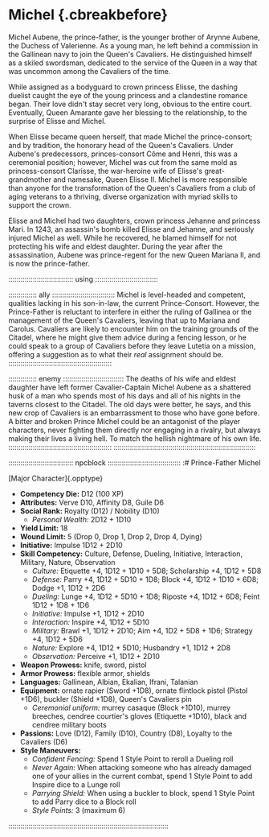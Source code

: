 # Michel {.cbreakbefore}


Michel Aubene, the prince-father, is the younger brother of Arynne Aubene, the
Duchess of Valerienne. As a young man, he left behind a commission in the Gallinean
navy to join the Queen's Cavaliers. He distinguished himself as a skiled swordsman,
dedicated to the service of the Queen in a way that was uncommon among the Cavaliers of the time.

While assigned as a bodyguard to crown princess Elisse, the dashing duelist caught the
eye of the young princess and a clandestine romance began. Their love didn't stay secret
very long, obvious to the entire court. Eventually, Queen Amarante gave her blessing to
the relationship, to the surprise of Elisse and Michel. 

When Elisse became queen herself, that made Michel the prince-consort; and by tradition,
the honorary head of the Queen's Cavaliers. Under Aubene's predecessors, princes-consort Côme and Henri,
this was a ceremonial position; however, Michel was cut from the same mold as princess-consort Clarisse,
the war-heroine wife of Elisse's great-grandmother and namesake, Queen Elisse II. 
Michel is more responsible than anyone for the transformation of the Queen's Cavaliers from
a club of aging veterans to a thriving, diverse organization with myriad skills to support the crown.

Elisse and Michel had two daughters, crown princess Jehanne and princess Mari. In 1243, an
assassin's bomb killed Elisse and Jehanne, and seriously injured Michel as well. While he
recovered, he blamed himself for not protecting his wife and eldest daughter. During the
year after the assassination, Aubene was prince-regent for the new Queen Mariana II, and is
now the prince-father.

:::::::::::::::::::::::::::::::: using :::::::::::::::::::::::::::::::

:::::::::::::: ally :::::::::::::::::::::::::::::::
Michel is level-headed and competent, qualities
lacking in his son-in-law, the current Prince-Consort. However,
the Prince-Father is reluctant to interfere in either the ruling
of Gallinea or the management of the Queen's Cavaliers, leaving that
up to Mariana and Carolus. Cavaliers are likely to encounter him
on the training grounds of the Citadel, where he might give them
advice during a fencing lesson, or he could speak to a group of
Cavaliers before they leave Lutetia on a mission, offering a suggestion
as to what their *real* assignment should be. 
:::::::::::::::::::::::::::::::::::::::::::::::::::

:::::::::::::: enemy ::::::::::::::::::::::::::::::
The deaths of his wife and eldest daughter have left former Cavalier-Captain
Michel Aubene as a shattered husk of a man who spends most of his days
and all of his nights in the taverns closest to the Citadel. The old
days were better, he says, and this new crop of Cavaliers is an embarrassment
to those who have gone before. A bitter and broken Prince Michel could
be an antagonist of the player characters, never fighting them directly
nor engaging in a rivalry, but always making their lives a living hell.
To match the hellish nightmare of his own life.
:::::::::::::::::::::::::::::::::::::::::::::::::::
::::::::::::::::::::::::::::::::::::::::::::::::::::::::::::::::::::::

:::::::::::::::::::::::::::::::: npcblock ::::::::::::::::::::::::::::::::::::
:# Prince-Father Michel

[Major Character]{.opptype}

- **Competency Die:** D12 (100 XP)
- **Attributes:** Verve D10, Affinity D8, Guile D6
- **Social Rank:** Royalty (D12) / Nobility (D10)
  - *Personal Wealth:* 2D12 + 1D10
- **Yield Limit:** 18
- **Wound Limit:** 5 (Drop 0, Drop 1, Drop 2, Drop 4, Dying)
- **Initiative:** Impulse 1D12 + 2D10
- **Skill Competency:** Culture, Defense, Dueling, Initiative, Interaction, Military, Nature, Observation
  - *Culture:*        Etiquette +4, 1D12 + 1D10 + 5D8; Scholarship +4, 1D12 + 5D8
  - *Defense:*        Parry +4, 1D12 + 5D10 + 1D8; Block +4, 1D12 + 1D10 + 6D8; Dodge +1, 1D12 + 2D6
  - *Dueling:*        Lunge +4, 1D12 + 5D10 + 1D8; Riposte +4, 1D12 + 6D8; Feint 1D12 + 1D8 + 1D6
  - *Initiative:*     Impulse +1, 1D12 + 2D10
  - *Interaction:*    Inspire +4, 1D12 + 5D10
  - *Military:*       Brawl +1, 1D12 + 2D10; Aim +4, 1D2 + 5D8 + 1D6; Strategy +4, 1D12 + 5D6
  - *Nature:*         Explore +4, 1D12 + 5D10; Husbandry +1, 1D12 + 2D8
  - *Observation:*    Perceive +1, 1D12 + 2D10
- **Weapon Prowess:** knife, sword, pistol
- **Armor Prowess:** flexible armor, shields
- **Languages:** Gallinean, Albian, Ekalian, Ifrani, Talanian
- **Equipment:** ornate rapier (Sword +1D8), ornate flintlock pistol (Pistol +1D6), buckler (Shield +1D8), Queen's Cavaliers pin
   - *Ceremonial uniform:* murrey casaque (Block +1D10), murrey breeches, cendree courtier's gloves (Etiquette +1D10), black and cendree military boots
- **Passions:** 
    Love                   (D12),
    Family                 (D10), 
    Country                 (D8), 
    Loyalty to the Cavaliers (D6)
- **Style Maneuvers:**
  - *Confident Fencing:* Spend 1 Style Point to reroll a Dueling roll
  - *Never Again:* When attacking someone who has already damaged one of your allies in the current combat, spend 1 Style Point to add Inspire dice to a Lunge roll
  - *Parrying Shield:* When using a buckler to block, spend 1 Style Point to add Parry dice to a Block roll
  - *Style Points:* 3 (maximum 6)

:::::::::::::::::::::::::::::::::::::::::::::::::::::::::::::::::::::::::::::::

